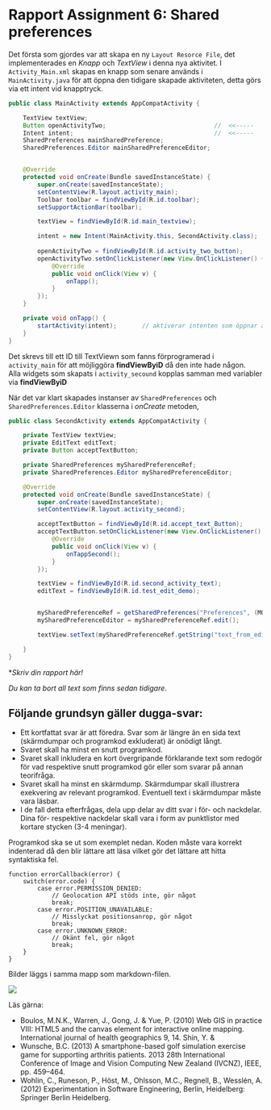 
# Rapport Assignment 6: Shared preferences


Det första som gjordes var att skapa en ny `Layout Resorce File`, det implementerades en *Knapp* och *TextView* i denna nya aktivitet. 
I `Activity_Main.xml` skapas en knapp som senare används i `MainActivity.java` för att öppna den tidigare skapade aktiviteten, detta görs via ett intent vid knapptryck. 

```java
public class MainActivity extends AppCompatActivity {

    TextView textView;
    Button openActivityTwo;                              //  <<-----
    Intent intent;                                       //  <<-----
    SharedPreferences mainSharedPreference;
    SharedPreferences.Editor mainSharedPreferenceEditor;


    @Override
    protected void onCreate(Bundle savedInstanceState) {
        super.onCreate(savedInstanceState);
        setContentView(R.layout.activity_main);
        Toolbar toolbar = findViewById(R.id.toolbar);
        setSupportActionBar(toolbar);

        textView = findViewById(R.id.main_textview);

        intent = new Intent(MainActivity.this, SecondActivity.class);                        //
                                                                                             // 
        openActivityTwo = findViewById(R.id.activity_two_button);                            //
        openActivityTwo.setOnClickListener(new View.OnClickListener() {                      //
            @Override                                                                        // Används för att öppna activity_second
            public void onClick(View v) {                                                    //
                onTapp();                                                                    //
            }                                                                                //
        });                                                                                  //
    }

    private void onTapp() {
        startActivity(intent);       // aktiverar intenten som öppnar activity_second
    }
}
```

Det skrevs till ett ID till TextViewn som fanns förprogramerad i `activity_main` för att möjliggöra __findViewByiD__ då den inte hade någon.  
Alla widgets som skapats i `activity_secound` kopplas samman med variabler via __findViewByiD__ 

När det var klart skapades instanser av `SharedPreferences` och `SharedPreferences.Editor` klasserna i *onCreate* metoden, 

```java
public class SecondActivity extends AppCompatActivity {

    private TextView textView;                                          //
    private EditText editText;                                          // diverse widgets skapas
    private Button acceptTextButton;                                    //

    private SharedPreferences mySharedPreferenceRef;                    // shared preference object skapad
    private SharedPreferences.Editor mySharedPreferenceEditor;          //

    @Override
    protected void onCreate(Bundle savedInstanceState) {
        super.onCreate(savedInstanceState);
        setContentView(R.layout.activity_second);

        acceptTextButton = findViewById(R.id.accept_text_Button);               // knappen kommer användas för att registrera text som skrivits i editText widgeten.
        acceptTextButton.setOnClickListener(new View.OnClickListener() {        //
            @Override
            public void onClick(View v) {
                onTappSecond();
            }
        });

        textView = findViewById(R.id.second_activity_text);
        editText = findViewById(R.id.test_edit_demo);


        mySharedPreferenceRef = getSharedPreferences("Preferences", (MODE_PRIVATE));                 // shared preference initierad
        mySharedPreferenceEditor = mySharedPreferenceRef.edit();                                    //

        textView.setText(mySharedPreferenceRef.getString("text_from_edittext", "nothing written here.."));   // textViewn fylls med text, i detta fall finns det ingen text i registrerad till denna nyckel. Därför kommer meddelandet "nothing written here.." skrivas in istället.

    }
}
```







**Skriv din rapport här!*

_Du kan ta bort all text som finns sedan tidigare_.

## Följande grundsyn gäller dugga-svar:

- Ett kortfattat svar är att föredra. Svar som är längre än en sida text (skärmdumpar och programkod exkluderat) är onödigt långt.
- Svaret skall ha minst en snutt programkod.
- Svaret skall inkludera en kort övergripande förklarande text som redogör för vad respektive snutt programkod gör eller som svarar på annan teorifråga.
- Svaret skall ha minst en skärmdump. Skärmdumpar skall illustrera exekvering av relevant programkod. Eventuell text i skärmdumpar måste vara läsbar.
- I de fall detta efterfrågas, dela upp delar av ditt svar i för- och nackdelar. Dina för- respektive nackdelar skall vara i form av punktlistor med kortare stycken (3-4 meningar).

Programkod ska se ut som exemplet nedan. Koden måste vara korrekt indenterad då den blir lättare att läsa vilket gör det lättare att hitta syntaktiska fel.

```
function errorCallback(error) {
    switch(error.code) {
        case error.PERMISSION_DENIED:
            // Geolocation API stöds inte, gör något
            break;
        case error.POSITION_UNAVAILABLE:
            // Misslyckat positionsanrop, gör något
            break;
        case error.UNKNOWN_ERROR:
            // Okänt fel, gör något
            break;
    }
}
```

Bilder läggs i samma mapp som markdown-filen.

![](android.png)

Läs gärna:

- Boulos, M.N.K., Warren, J., Gong, J. & Yue, P. (2010) Web GIS in practice VIII: HTML5 and the canvas element for interactive online mapping. International journal of health geographics 9, 14. Shin, Y. &
- Wunsche, B.C. (2013) A smartphone-based golf simulation exercise game for supporting arthritis patients. 2013 28th International Conference of Image and Vision Computing New Zealand (IVCNZ), IEEE, pp. 459–464.
- Wohlin, C., Runeson, P., Höst, M., Ohlsson, M.C., Regnell, B., Wesslén, A. (2012) Experimentation in Software Engineering, Berlin, Heidelberg: Springer Berlin Heidelberg.
